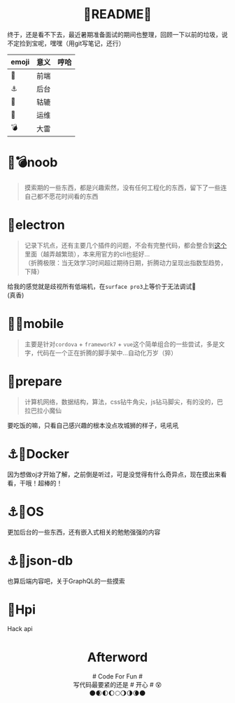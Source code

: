 <h1 align = "center">🌚README🌝</h1>

终于，还是看不下去，最近暑期准备面试的期间也整理，回顾一下以前的垃圾，说不定捡到宝呢，嘿嘿（用git写笔记，还行）

emoji | 意义 | 哼哈
------|------|-----
🚀    | 前端 |
⚓     | 后台 |
🔨    | 轱辘 |
🚧    | 运维 |
💣    | 大雷 |


# 🚀💣noob
> 摸索期的一些东西，都是兴趣索然，没有任何工程化的东西，留下了一些连自己都不愿花时间看的东西

# 🚀electron
> 记录下坑点，还有主要几个插件的问题，不会有完整代码，都会整合到[这个]()里面（越弄越繁琐），本来用官方的cli也挺好...<br>（折腾极限：当无效学习时间超过期待日期，折腾动力呈现出指数型趋势，下降）

给我的感觉就是歧视所有低端机，在`surface pro3`上等价于无法调试🐴<br>(真香)

# 🚀🔨mobile
> 主要是针对`cordova` + `framework7` + `vue`这个简单组合的一些尝试，多是文字，代码在一个正在折腾的脚手架中...自动化万岁（猝）

# 🚀prepare
> 计算机网络，数据结构，算法，css钻牛角尖，js钻马脚尖，有的没的，巴拉巴拉小魔仙

要吃饭的嘛，只看自己感兴趣的根本没点攻城狮的样子，吼吼吼

# ⚓🚧Docker
因为想做oj才开始了解，之前倒是听过，可是没觉得有什么奇异点，现在摸出来看看，干哦！超棒的！

# ⚓🚧OS
更加后台的一些东西，还有嵌入式相关的勉勉强强的内容

# ⚓🔨json-db
也算后端内容吧，关于GraphQL的一些摸索

# 🔨Hpi
Hack api

<div align=center>
    <h1>
        Afterword
    </h1>
    # Code For Fun #
    <br>写代码最要紧的还是 # 开心 # 😵
    <br>
    🌑🌒🌓🌔🌕🌖🌗🌘🌑
</div>
